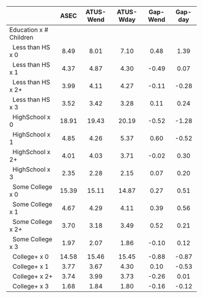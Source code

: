 
|                      |         ASEC |    ATUS-Wend |    ATUS-Wday |     Gap-Wend |      Gap-day |
| -------------------- | :----------: | :----------: | :----------: | :----------: | :----------: |
| Education x # Children |              |              |              |              |              |
| &nbsp;&nbsp;Less than HS x 0 |         8.49 |         8.01 |         7.10 |         0.48 |         1.39 |
| &nbsp;&nbsp;Less than HS x 1 |         4.37 |         4.87 |         4.30 |        -0.49 |         0.07 |
| &nbsp;&nbsp;Less than HS x 2+ |         3.99 |         4.11 |         4.27 |        -0.11 |        -0.28 |
| &nbsp;&nbsp;Less than HS x 3 |         3.52 |         3.42 |         3.28 |         0.11 |         0.24 |
| &nbsp;&nbsp;HighSchool x 0 |        18.91 |        19.43 |        20.19 |        -0.52 |        -1.28 |
| &nbsp;&nbsp;HighSchool x 1 |         4.85 |         4.26 |         5.37 |         0.60 |        -0.52 |
| &nbsp;&nbsp;HighSchool x 2+ |         4.01 |         4.03 |         3.71 |        -0.02 |         0.30 |
| &nbsp;&nbsp;HighSchool x 3 |         2.35 |         2.28 |         2.15 |         0.07 |         0.20 |
| &nbsp;&nbsp;Some College x 0 |        15.39 |        15.11 |        14.87 |         0.27 |         0.51 |
| &nbsp;&nbsp;Some College x 1 |         4.67 |         4.29 |         4.11 |         0.39 |         0.56 |
| &nbsp;&nbsp;Some College x 2+ |         3.70 |         3.18 |         3.49 |         0.52 |         0.21 |
| &nbsp;&nbsp;Some College x 3 |         1.97 |         2.07 |         1.86 |        -0.10 |         0.12 |
| &nbsp;&nbsp;College+ x 0 |        14.58 |        15.46 |        15.45 |        -0.88 |        -0.87 |
| &nbsp;&nbsp;College+ x 1 |         3.77 |         3.67 |         4.30 |         0.10 |        -0.53 |
| &nbsp;&nbsp;College+ x 2+ |         3.74 |         3.99 |         3.73 |        -0.26 |         0.01 |
| &nbsp;&nbsp;College+ x 3 |         1.68 |         1.84 |         1.80 |        -0.16 |        -0.12 |

